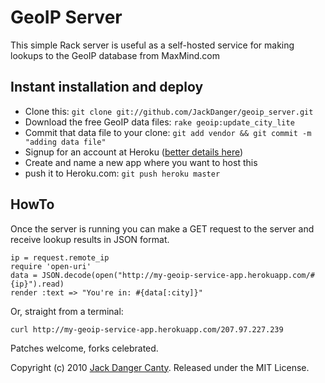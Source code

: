 # GeoIP Server

This simple Rack server is useful as a self-hosted service for making lookups to the GeoIP database from MaxMind.com


## Instant installation and deploy

* Clone this: `git clone git://github.com/JackDanger/geoip_server.git`
* Download the free GeoIP data files: `rake geoip:update_city_lite`
* Commit that data file to your clone: `git add vendor && git commit -m "adding data file"`
* Signup for an account at Heroku ([better details here](http://github.com/sinatra/heroku-sinatra-app))
* Create and name a new app where you want to host this
* push it to Heroku.com: `git push heroku master`


## HowTo

Once the server is running you can make a GET request to the server and receive lookup results in JSON format.

    ip = request.remote_ip
    require 'open-uri'
    data = JSON.decode(open("http://my-geoip-service-app.herokuapp.com/#{ip}").read)
    render :text => "You're in: #{data[:city]}"

Or, straight from a terminal:

    curl http://my-geoip-service-app.herokuapp.com/207.97.227.239

Patches welcome, forks celebrated.

Copyright (c) 2010 [Jack Danger Canty](http://jåck.com). Released under the MIT License.